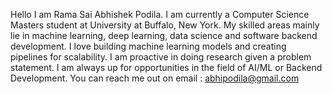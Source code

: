 Hello I am Rama Sai Abhishek Podila. I am currently a Computer Science Masters student at University at Buffalo, New York. My skilled areas mainly lie in machine learning, deep learning, data science and software backend development.
I love building machine learning models and creating pipelines for scalability. I am proactive in doing research given a problem statement. I am always up for opportunities in the field of AI/ML or Backend Development. 
You can reach me out on email : abhipodila@gmail.com

<!---
Abhi-rsap/Abhi-rsap is a ✨ special ✨ repository because its `README.md` (this file) appears on your GitHub profile.
You can click the Preview link to take a look at your changes.
--->
